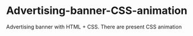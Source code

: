 # Advertising-banner-CSS-animation
Advertising banner with HTML + CSS. There are  present CSS animation
